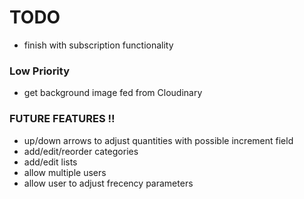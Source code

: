 # TODO

- finish with subscription functionality

### Low Priority
- get background image fed from Cloudinary

### FUTURE FEATURES !!

- up/down arrows to adjust quantities with possible increment field
- add/edit/reorder categories
- add/edit lists
- allow multiple users
- allow user to adjust frecency parameters